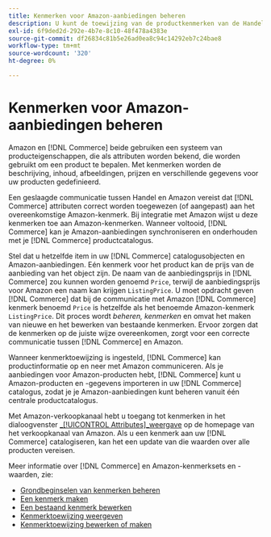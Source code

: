 ```yaml
---
title: Kenmerken voor Amazon-aanbiedingen beheren
description: U kunt de toewijzing van de productkenmerken van de Handel aan de attributen van Amazon beheren om nauwkeurige productinformatie tussen de systemen te verzekeren.
exl-id: 6f9ded2d-292e-4b7e-8c10-48f478a4383e
source-git-commit: df26834c81b5e26ad0ea8c94c14292eb7c24bae8
workflow-type: tm+mt
source-wordcount: '320'
ht-degree: 0%

---
```


# Kenmerken voor Amazon-aanbiedingen beheren

Amazon en [!DNL Commerce] beide gebruiken een systeem van producteigenschappen, die als attributen worden bekend, die worden gebruikt om een product te bepalen. Met kenmerken worden de beschrijving, inhoud, afbeeldingen, prijzen en verschillende gegevens voor uw producten gedefinieerd.

Een geslaagde communicatie tussen Handel en Amazon vereist dat [!DNL Commerce] attributen correct worden toegewezen (of aangepast) aan het overeenkomstige Amazon-kenmerk. Bij integratie met Amazon wijst u deze kenmerken toe aan Amazon-kenmerken. Wanneer voltooid, [!DNL Commerce] kan je Amazon-aanbiedingen synchroniseren en onderhouden met je [!DNL Commerce] productcatalogus.

Stel dat u hetzelfde item in uw [!DNL Commerce] catalogusobjecten en Amazon-aanbiedingen. Eén kenmerk voor het product kan de prijs van de aanbieding van het object zijn. De naam van de aanbiedingsprijs in [!DNL Commerce] zou kunnen worden genoemd `Price`, terwijl de aanbiedingsprijs voor Amazon een naam kan krijgen `ListingPrice`. U moet opdracht geven [!DNL Commerce] dat bij de communicatie met Amazon [!DNL Commerce] kenmerk benoemd `Price` is hetzelfde als het benoemde Amazon-kenmerk `ListingPrice`. Dit proces wordt _beheren, kenmerken_ en omvat het maken van nieuwe en het bewerken van bestaande kenmerken. Ervoor zorgen dat de kenmerken op de juiste wijze overeenkomen, zorgt voor een correcte communicatie tussen [!DNL Commerce] en Amazon.

Wanneer kenmerktoewijzing is ingesteld, [!DNL Commerce] kan productinformatie op en neer met Amazon communiceren. Als je aanbiedingen voor Amazon-producten hebt, [!DNL Commerce] kunt u Amazon-producten en -gegevens importeren in uw [!DNL Commerce] catalogus, zodat je je Amazon-aanbiedingen kunt beheren vanuit één centrale productcatalogus.

Met Amazon-verkoopkanaal hebt u toegang tot kenmerken in het dialoogvenster [_[!UICONTROL Attributes]_weergave](./attributes-view.md) op de homepage van het verkoopkanaal van Amazon. Als u een kenmerk aan uw [!DNL Commerce] catalogiseren, kan het een update van die waarden over alle producten vereisen.

Meer informatie over [!DNL Commerce] en Amazon-kenmerksets en -waarden, zie:

- [Grondbeginselen van kenmerken beheren](https://experienceleague.adobe.com/docs/commerce-admin/catalog/product-attributes/product-attributes.html)
- [Een kenmerk maken](./creating-attributes.md#create-an-attribute)
- [Een bestaand kenmerk bewerken](./creating-attributes.md#edit-an-attribute)
- [Kenmerktoewijzing weergeven](./amazon-matching-attributes-values.md)
- [Kenmerktoewijzing bewerken of maken](./amazon-manually-update-incomplete-listing.md)
